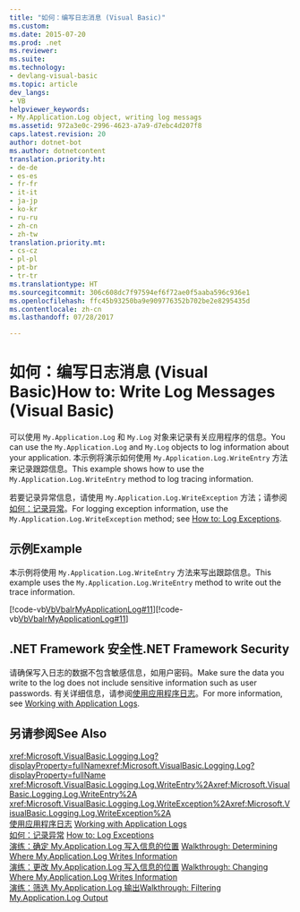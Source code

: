 ```yaml
---
title: "如何：编写日志消息 (Visual Basic)"
ms.custom: 
ms.date: 2015-07-20
ms.prod: .net
ms.reviewer: 
ms.suite: 
ms.technology:
- devlang-visual-basic
ms.topic: article
dev_langs:
- VB
helpviewer_keywords:
- My.Application.Log object, writing log messags
ms.assetid: 972a3e0c-2996-4623-a7a9-d7ebc4d207f8
caps.latest.revision: 20
author: dotnet-bot
ms.author: dotnetcontent
translation.priority.ht:
- de-de
- es-es
- fr-fr
- it-it
- ja-jp
- ko-kr
- ru-ru
- zh-cn
- zh-tw
translation.priority.mt:
- cs-cz
- pl-pl
- pt-br
- tr-tr
ms.translationtype: HT
ms.sourcegitcommit: 306c608dc7f97594ef6f72ae0f5aaba596c936e1
ms.openlocfilehash: ffc45b93250ba9e909776352b702be2e8295435d
ms.contentlocale: zh-cn
ms.lasthandoff: 07/28/2017

---
```

# <a name="how-to-write-log-messages-visual-basic"></a><span data-ttu-id="9f840-102">如何：编写日志消息 (Visual Basic)</span><span class="sxs-lookup"><span data-stu-id="9f840-102">How to: Write Log Messages (Visual Basic)</span></span>
<span data-ttu-id="9f840-103">可以使用 `My.Application.Log` 和 `My.Log` 对象来记录有关应用程序的信息。</span><span class="sxs-lookup"><span data-stu-id="9f840-103">You can use the `My.Application.Log` and `My.Log` objects to log information about your application.</span></span> <span data-ttu-id="9f840-104">本示例将演示如何使用 `My.Application.Log.WriteEntry` 方法来记录跟踪信息。</span><span class="sxs-lookup"><span data-stu-id="9f840-104">This example shows how to use the `My.Application.Log.WriteEntry` method to log tracing information.</span></span>  
  
 <span data-ttu-id="9f840-105">若要记录异常信息，请使用 `My.Application.Log.WriteException` 方法；请参阅[如何：记录异常](../../../../visual-basic/developing-apps/programming/log-info/how-to-log-exceptions.md)。</span><span class="sxs-lookup"><span data-stu-id="9f840-105">For logging exception information, use the `My.Application.Log.WriteException` method; see [How to: Log Exceptions](../../../../visual-basic/developing-apps/programming/log-info/how-to-log-exceptions.md).</span></span>  
  
## <a name="example"></a><span data-ttu-id="9f840-106">示例</span><span class="sxs-lookup"><span data-stu-id="9f840-106">Example</span></span>  
 <span data-ttu-id="9f840-107">本示例将使用 `My.Application.Log.WriteEntry` 方法来写出跟踪信息。</span><span class="sxs-lookup"><span data-stu-id="9f840-107">This example uses the `My.Application.Log.WriteEntry` method to write out the trace information.</span></span>  
  
 <span data-ttu-id="9f840-108">[!code-vb[VbVbalrMyApplicationLog#11](../../../../visual-basic/developing-apps/programming/log-info/codesnippet/VisualBasic/how-to-write-log-messages_1.vb)]</span><span class="sxs-lookup"><span data-stu-id="9f840-108">[!code-vb[VbVbalrMyApplicationLog#11](../../../../visual-basic/developing-apps/programming/log-info/codesnippet/VisualBasic/how-to-write-log-messages_1.vb)]</span></span>  
  
## <a name="net-framework-security"></a><span data-ttu-id="9f840-109">.NET Framework 安全性</span><span class="sxs-lookup"><span data-stu-id="9f840-109">.NET Framework Security</span></span>  
 <span data-ttu-id="9f840-110">请确保写入日志的数据不包含敏感信息，如用户密码。</span><span class="sxs-lookup"><span data-stu-id="9f840-110">Make sure the data you write to the log does not include sensitive information such as user passwords.</span></span> <span data-ttu-id="9f840-111">有关详细信息，请参阅[使用应用程序日志](../../../../visual-basic/developing-apps/programming/log-info/working-with-application-logs.md)。</span><span class="sxs-lookup"><span data-stu-id="9f840-111">For more information, see [Working with Application Logs](../../../../visual-basic/developing-apps/programming/log-info/working-with-application-logs.md).</span></span>  
  
## <a name="see-also"></a><span data-ttu-id="9f840-112">另请参阅</span><span class="sxs-lookup"><span data-stu-id="9f840-112">See Also</span></span>  
 <span data-ttu-id="9f840-113"><xref:Microsoft.VisualBasic.Logging.Log?displayProperty=fullName></span><span class="sxs-lookup"><span data-stu-id="9f840-113"><xref:Microsoft.VisualBasic.Logging.Log?displayProperty=fullName></span></span>   
 <span data-ttu-id="9f840-114"><xref:Microsoft.VisualBasic.Logging.Log.WriteEntry%2A></span><span class="sxs-lookup"><span data-stu-id="9f840-114"><xref:Microsoft.VisualBasic.Logging.Log.WriteEntry%2A></span></span>   
 <span data-ttu-id="9f840-115"><xref:Microsoft.VisualBasic.Logging.Log.WriteException%2A></span><span class="sxs-lookup"><span data-stu-id="9f840-115"><xref:Microsoft.VisualBasic.Logging.Log.WriteException%2A></span></span>   
 <span data-ttu-id="9f840-116">[使用应用程序日志](../../../../visual-basic/developing-apps/programming/log-info/working-with-application-logs.md) </span><span class="sxs-lookup"><span data-stu-id="9f840-116">[Working with Application Logs](../../../../visual-basic/developing-apps/programming/log-info/working-with-application-logs.md) </span></span>  
 <span data-ttu-id="9f840-117">[如何：记录异常](../../../../visual-basic/developing-apps/programming/log-info/how-to-log-exceptions.md) </span><span class="sxs-lookup"><span data-stu-id="9f840-117">[How to: Log Exceptions](../../../../visual-basic/developing-apps/programming/log-info/how-to-log-exceptions.md) </span></span>  
 <span data-ttu-id="9f840-118">[演练：确定 My.Application.Log 写入信息的位置](../../../../visual-basic/developing-apps/programming/log-info/walkthrough-determining-where-my-application-log-writes-information.md) </span><span class="sxs-lookup"><span data-stu-id="9f840-118">[Walkthrough: Determining Where My.Application.Log Writes Information](../../../../visual-basic/developing-apps/programming/log-info/walkthrough-determining-where-my-application-log-writes-information.md) </span></span>  
 <span data-ttu-id="9f840-119">[演练：更改 My.Application.Log 写入信息的位置](../../../../visual-basic/developing-apps/programming/log-info/walkthrough-changing-where-my-application-log-writes-information.md) </span><span class="sxs-lookup"><span data-stu-id="9f840-119">[Walkthrough: Changing Where My.Application.Log Writes Information](../../../../visual-basic/developing-apps/programming/log-info/walkthrough-changing-where-my-application-log-writes-information.md) </span></span>  
 [<span data-ttu-id="9f840-120">演练：筛选 My.Application.Log 输出</span><span class="sxs-lookup"><span data-stu-id="9f840-120">Walkthrough: Filtering My.Application.Log Output</span></span>](../../../../visual-basic/developing-apps/programming/log-info/walkthrough-filtering-my-application-log-output.md)

